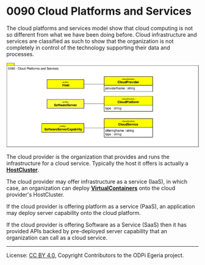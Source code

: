 <!-- SPDX-License-Identifier: CC-BY-4.0 -->
<!-- Copyright Contributors to the ODPi Egeria project. -->

# 0090 Cloud Platforms and Services

The cloud platforms and services model show that cloud computing
is not so different from what we have been doing before.
Cloud infrastructure and services are classified as such to show
that the organization is not completely in control of the technology
supporting their data and processes.

![UML](0090-Cloud-Platforms-and-Services.png)

The cloud provider is the organization that provides and runs the
infrastructure for a cloud service.
Typically the host it offers is actually a
**[HostCluster](0035-Complex-Hosts.md)**. 

The cloud provider may offer infrastructure as a service (IaaS),
in which case, an organization can deploy
**[VirtualContainers](0035-Complex-Hosts.md)**
onto the cloud provider's HostCluster.

If the cloud provider is offering platform as a service (PaaS),
an application may deploy server capability onto the cloud platform.

If the cloud provider is offering Software as a Service (SaaS) then
it has provided APIs backed by pre-deployed server capability
that an organization can call as a cloud service.


----
License: [CC BY 4.0](https://creativecommons.org/licenses/by/4.0/),
Copyright Contributors to the ODPi Egeria project.